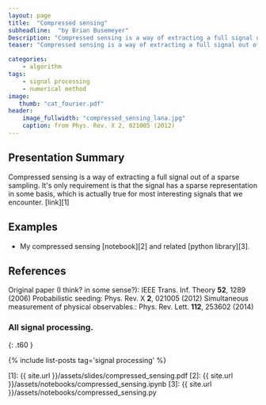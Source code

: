 ```yaml
---
layout: page
title:  "Compressed sensing"
subheadline:  "by Brian Busemeyer"
Description: "Compressed sensing is a way of extracting a full signal out of a sparse sampling. It's only requirement is that the signal has a sparse representation in some basis, which is actually true for most interesting signals that we encounter."
teaser: "Compressed sensing is a way of extracting a full signal out of a sparse sampling. It's only requirement is that the signal has a sparse representation in some basis, which is actually true for most interesting signals that we encounter."

categories:
    - algorithm
tags:
    - signal processing
    - numerical method
image:
   thumb: "cat_fourier.pdf"
header:
    image_fullwidth: "compressed_sensing_lana.jpg"
    caption: from Phys. Rev. X 2, 021005 (2012)
---
```

<!-- Page Content Starts Here -->

## Presentation Summary
Compressed sensing is a way of extracting a full signal out of a sparse sampling. 
It's only requirement is that the signal has a sparse representation in some basis, which is actually true for most interesting signals that we encounter. [link][1]


## Examples
* My compressed sensing [notebook][2] and related [python library][3].

## References
Original paper (I think? in some sense?):
IEEE Trans. Inf. Theory **52**, 1289 (2006)
Probabilistic seeding: 
Phys. Rev. X **2**, 021005 (2012)
Simultaneous measurement of physical observables.: 
Phys. Rev. Lett. **112**, 253602 (2014)

### All signal processing.
{: .t60 }

{% include list-posts tag='signal processing' %}

[1]: {{ site.url }}/assets/slides/compressed_sensing.pdf
[2]: {{ site.url }}/assets/notebooks/compressed_sensing.ipynb
[3]: {{ site.url }}/assets/notebooks/compressed_sensing.py

